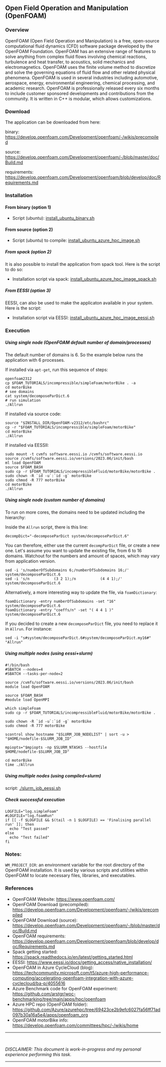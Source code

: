 ## Open Field Operation and Manipulation (OpenFOAM)


### Overview

OpenFOAM (Open Field Operation and Manipulation) is a free, open-source
computational fluid dynamics (CFD) software package developed by the OpenFOAM
Foundation. OpenFOAM has an extensive range of features to solve anything from
complex fluid flows involving chemical reactions, turbulence and heat transfer,
to acoustics, solid mechanics and electromagnetics. OpenFOAM uses the finite
volume method to discretize and solve the governing equations of fluid flow and
other related physical phenomena. OpenFOAM is used in several industries
including automotive, aerospace, energy, environmental engineering, chemical
processing, and academic research. OpenFOAM is professionally released every six
months to include customer sponsored developments and contributions from the
community. It is written in C++ is modular, which allows customizations.




### Download

The application can be downloaded from here:

binary: <https://develop.openfoam.com/Development/openfoam/-/wikis/precompiled>

source: <https://develop.openfoam.com/Development/openfoam/-/blob/master/doc/Build.md>

requirements:
<https://develop.openfoam.com/Development/openfoam/blob/develop/doc/Requirements.md>

### Installation


#### From binary (option 1)

- Script (ubuntu): [install_ubuntu_binary.sh](install_ubuntu_binary.sh)

#### From source (option 2)

- Script (ubuntu) to compile: [install_ubuntu_azure_hpc_image.sh](./install_ubuntu_azure_hpc_image.sh)

##### From spack (option 2)

It is also possible to install the application from spack tool. Here is the script to do so:

- Installation script via spack:
[install_ubuntu_azure_hpc_image_spack.sh](install_ubuntu_azure_hpc_image_spack.sh)


##### From EESSI (option 3)


EESSI, can also be used to make the applicaton available in your system. Here is the
script:
- Installation script via EESSI: [install_ubuntu_azure_hpc_image_eessi.sh](install_ubuntu_azure_hpc_image_eessi.sh)


### Execution


##### Using single node (OpenFOAM default number of domain/processes)

The default number of domains is 6. So the example below runs the application
with 6 processes.

If installed via `apt-get`, run this sequence of steps:

```
openfoam2312
cp $FOAM_TUTORIALS/incompressible/simpleFoam/motorBike . -a
cd motorBike
# see domains
cat system/decomposeParDict.6
# run simulation
./Allrun
```


If installed via source code:
```
source "$INSTALL_DIR/OpenFOAM-v2312/etc/bashrc"
cp -r "$FOAM_TUTORIALS/incompressible/simpleFoam/motorBike"
cd motorBike
./Allrun
```

If installed via EESSII:

```
sudo mount -t cvmfs software.eessi.io /cvmfs/software.eessi.io
source /cvmfs/software.eessi.io/versions/2023.06/init/bash
ml load OpenFOAM
source $FOAM_BASH
sudo cp -r $FOAM_TUTORIALS/incompressibleFluid/motorBike/motorBike .
sudo chown -R `id -u`:`id -g` motorBike
sudo chmod -R 777 motorBike
cd motorBike
./Allrun
```


##### Using single node (custom number of domains)

To run on more cores, the domains need to be updated including the hierarchy:

Inside the `Allrun` script, there is this line:


```
decompDict="-decomposeParDict system/decomposeParDict.6"
```

You can therefore, either use the current `decompParDict` file, or create a new
one. Let's assume you want to update the existing file, from 6 to 16 domains.
Watchout for the numbers and amount of spaces, which may vary from application
version.

```
sed -i 's/numberOfSubdomains 6;/numberOfSubdomains 16;/' system/decomposeParDict.6
sed -i 's/n           (3 2 1);/n           (4 4 1);/' system/decomposeParDict.6
```

Alternatively, a more interesting way to update the file, via `foamDictionary`:

```
foamDictionary -entry numberOfSubdomains -set "16" system/decomposeParDict.6
foamDictionary -entry "coeffs/n" -set "( 4 4 1 )" system/decomposeParDict.6
```

If you decided to create a new `decomposeParDict` file, you need to replace it
in `Allrun`. For instance:

```
sed -i "s#system/decomposeParDict.6#system/decomposeParDict.my16#" "Allrun"
```

##### Using multiple nodes (using eessi+slurm)


```
#!/bin/bash
#SBATCH --nodes=4
#SBATCH --tasks-per-node=2

source /cvmfs/software.eessi.io/versions/2023.06/init/bash
module load OpenFOAM

source $FOAM_BASH
#module load OpenMPI

which simpleFoam
sudo cp -r $FOAM_TUTORIALS/incompressibleFluid/motorBike/motorBike .

sudo chown -R `id -u`:`id -g` motorBike
sudo chmod -R 777 motorBike

scontrol show hostname "$SLURM_JOB_NODELIST" | sort -u > "$HOME/nodefile-$SLURM_JOB_ID"

mpiopts="$mpiopts -np $SLURM_NTASKS --hostfile $HOME/nodefile-$SLURM_JOB_ID"

cd motorBike
time ./Allrun
```

##### Using multiple nodes (using compiled+slurm)

script: [./slurm_job_eessi.sh](slurm_job_eessi.sh)



##### Check successful execution


```
LOGFILE="log.simpleFoam"
#LOGFILE="log.foamRun"
if [[ -f $LOGFILE && $(tail -n 1 $LOGFILE) == 'Finalising parallel run' ]]; then
  echo "Test passed"
else
  echo "Test failed"
fi
```


### Notes:

`WM_PROJECT_DIR`: an environment variable for the root directory of the OpenFOAM
installation. It is used by various scripts and utilities within OpenFOAM to
locate necessary files, libraries, and executables.


### References
- OpenFOAM Website: <https://www.openfoam.com/>
- OpenFOAM Download (precompiled):
  <https://develop.openfoam.com/Development/openfoam/-/wikis/precompiled>
- OpenFOAM Download (source):
  <https://develop.openfoam.com/Development/openfoam/-/blob/master/doc/Build.md>
- OpenFOAM requirements:
<https://develop.openfoam.com/Development/openfoam/blob/develop/doc/Requirements.md>
- Spack getting started: <https://spack.readthedocs.io/en/latest/getting_started.html>
- EESSI: <https://www.eessi.io/docs/getting_access/native_installation/>
- OpenFOAM in Azure CycleCloud (blog):
<https://techcommunity.microsoft.com/t5/azure-high-performance-computing/accelerating-openfoam-integration-with-azure-cyclecloud/ba-p/4055616>
- Azure Benchmark code for OpenFOAM experiment:
<https://github.com/arstgr/woc-benchmarking/tree/main/apps/hpc/openfoam>
- Azure HPC repo (OpenFOAM folder):
<https://github.com/Azure/azurehpc/tree/69423ce2b9efc6027fa56ff71ad097b30a16a5e4/apps/openfoam_org>
- OpenFOAM motorBike info:
<https://develop.openfoam.com/committees/hpc/-/wikis/home>
---
<br>

*DISCLAIMER: This document is work-in-progress and my personal experience
performing this task.*

---


